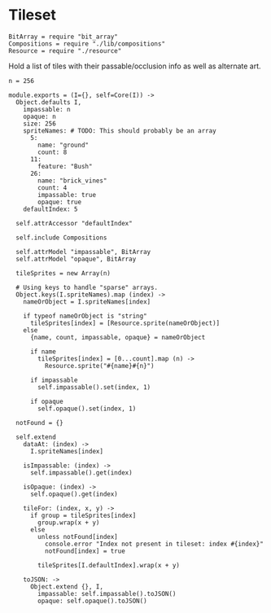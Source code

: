 Tileset
=======

    BitArray = require "bit_array"
    Compositions = require "./lib/compositions"
    Resource = require "./resource"

Hold a list of tiles with their passable/occlusion info as well as alternate
art.

    n = 256

    module.exports = (I={}, self=Core(I)) ->
      Object.defaults I,
        impassable: n
        opaque: n
        size: 256
        spriteNames: # TODO: This should probably be an array
          5:
            name: "ground"
            count: 8
          11:
            feature: "Bush"
          26:
            name: "brick_vines"
            count: 4
            impassable: true
            opaque: true
        defaultIndex: 5

      self.attrAccessor "defaultIndex"

      self.include Compositions

      self.attrModel "impassable", BitArray
      self.attrModel "opaque", BitArray

      tileSprites = new Array(n)

      # Using keys to handle "sparse" arrays.
      Object.keys(I.spriteNames).map (index) ->
        nameOrObject = I.spriteNames[index]

        if typeof nameOrObject is "string"
          tileSprites[index] = [Resource.sprite(nameOrObject)]
        else
          {name, count, impassable, opaque} = nameOrObject

          if name
            tileSprites[index] = [0...count].map (n) ->
              Resource.sprite("#{name}#{n}")

          if impassable
            self.impassable().set(index, 1)
          
          if opaque
            self.opaque().set(index, 1)

      notFound = {}

      self.extend
        dataAt: (index) ->
          I.spriteNames[index]

        isImpassable: (index) ->
          self.impassable().get(index)

        isOpaque: (index) ->
          self.opaque().get(index)

        tileFor: (index, x, y) ->
          if group = tileSprites[index]
            group.wrap(x + y)
          else
            unless notFound[index]
              console.error "Index not present in tileset: index #{index}"
              notFound[index] = true

            tileSprites[I.defaultIndex].wrap(x + y)

        toJSON: ->
          Object.extend {}, I,
            impassable: self.impassable().toJSON()
            opaque: self.opaque().toJSON()
